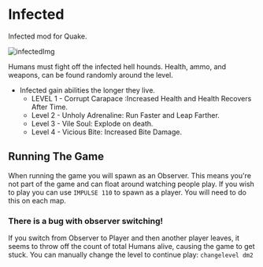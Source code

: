# Infected
 Infected mod for Quake.
 
 ![infectedImg](https://user-images.githubusercontent.com/23513128/166387636-bcfa5bc5-bf6a-4007-ae78-c3eef7ec9c04.png)

Humans must fight off the infected hell hounds. Health, ammo, and weapons, can be found randomly around the level.

- Infected gain abilities the longer they live.
	- LEVEL 1 - Corrupt Carapace :Increased Health and Health Recovers After Time.
	- Level 2 - Unholy Adrenaline: Run Faster and Leap Farther.
	- Level 3 - Vile Soul: Explode on death.
	- Level 4 - Vicious Bite: Increased Bite Damage.

## Running The Game
When running the game you will spawn as an Observer. This means you're not part of the game and can float around watching people play. If you wish to play you can use `IMPULSE 110` to spawn as a player. You will need to do this on each map.
### There is a bug with observer switching!
If you switch from Observer to Player and then another player leaves, it seems to throw off the count of total Humans alive, causing the game to get stuck. You can manually change the level to continue play: `changelevel dm2`
